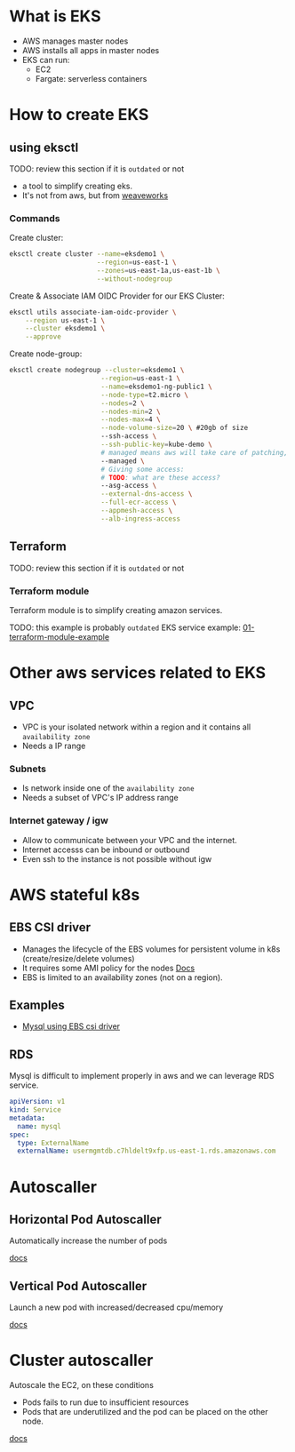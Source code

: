 # What is EKS

- AWS manages master nodes
- AWS installs all apps in master nodes
- EKS can run:
  - EC2
  - Fargate: serverless containers
  
# How to create EKS

## using eksctl

TODO: review this section if it is `outdated` or not

- a tool to simplify creating eks.
- It's not from aws, but from [weaveworks](https://github.com/weaveworks/eksctl)

### Commands

Create cluster:
```sh
eksctl create cluster --name=eksdemo1 \
                      --region=us-east-1 \
                      --zones=us-east-1a,us-east-1b \
                      --without-nodegroup              
```

Create & Associate IAM OIDC Provider for our EKS Cluster:
```sh
eksctl utils associate-iam-oidc-provider \
    --region us-east-1 \
    --cluster eksdemo1 \
    --approve
```

Create node-group:
```sh
eksctl create nodegroup --cluster=eksdemo1 \
                       --region=us-east-1 \
                       --name=eksdemo1-ng-public1 \
                       --node-type=t2.micro \
                       --nodes=2 \
                       --nodes-min=2 \
                       --nodes-max=4 \
                       --node-volume-size=20 \ #20gb of size
                       --ssh-access \
                       --ssh-public-key=kube-demo \
                       # managed means aws will take care of patching, auto-upgrading, etc
                       --managed \
                       # Giving some access: 
                       # TODO: what are these access?
                       --asg-access \
                       --external-dns-access \
                       --full-ecr-access \
                       --appmesh-access \
                       --alb-ingress-access 
```


## Terraform

TODO: review this section if it is `outdated` or not

### Terraform module

Terraform module is to simplify creating amazon services.

TODO: this example is probably `outdated`
EKS service example: [01-terraform-module-example](01-terraform-module-example)

# Other aws services related to EKS

## VPC

- VPC is your isolated network within a region and it contains all `availability zone`
- Needs a IP range

### Subnets

- Is network inside one of the `availability zone`
- Needs a subset of VPC's IP address range

### Internet gateway / igw
- Allow to communicate between your VPC and the internet.
- Internet accesss can be inbound or outbound
- Even ssh to the instance is not possible without igw

# AWS stateful k8s

## EBS CSI driver

- Manages the lifecycle of the EBS volumes for persistent volume in k8s (create/resize/delete volumes)
- It requires some AMI policy for the nodes
[Docs](https://github.com/kubernetes-sigs/aws-ebs-csi-driver)
- EBS is limited to an availability zones (not on a region).


## Examples

- [Mysql using EBS csi driver](https://github.com/stacksimplify/aws-eks-kubernetes-masterclass/tree/master/04-EKS-Storage-with-EBS-ElasticBlockStore/04-02-SC-PVC-ConfigMap-MySQL)

## RDS
Mysql is difficult to implement properly in aws and we can leverage RDS service.

```yml
apiVersion: v1
kind: Service
metadata:
  name: mysql
spec:
  type: ExternalName
  externalName: usermgmtdb.c7hldelt9xfp.us-east-1.rds.amazonaws.com
```

# Autoscaller
## Horizontal Pod Autoscaller
Automatically increase the number of pods

[docs](https://docs.aws.amazon.com/eks/latest/userguide/horizontal-pod-autoscaler.html)

## Vertical Pod Autoscaller
Launch a new pod with increased/decreased cpu/memory

[docs](https://docs.aws.amazon.com/eks/latest/userguide/vertical-pod-autoscaler.html)

# Cluster autoscaller

Autoscale the EC2, on these conditions
- Pods fails to run due to insufficient resources
- Pods that are underutilized and the pod can be placed on the other node.

[docs](https://docs.aws.amazon.com/eks/latest/userguide/autoscaling.html)